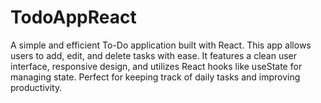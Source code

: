 # TodoAppReact
A simple and efficient To-Do application built with React. This app allows users to add, edit, and delete tasks with ease. It features a clean user interface, responsive design, and utilizes React hooks like useState for managing state. Perfect for keeping track of daily tasks and improving productivity.
